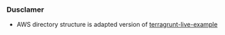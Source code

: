 

### Dusclamer

- AWS directory structure is adapted version of [terragrunt-live-example](https://github.com/gruntwork-io/terragrunt-infrastructure-live-example)
